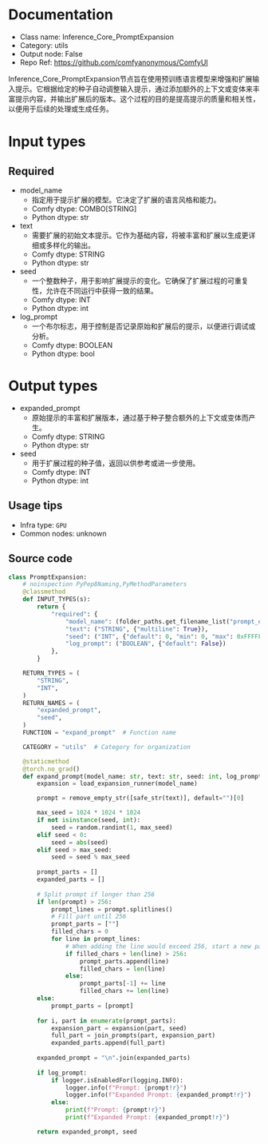 
# Documentation
- Class name: Inference_Core_PromptExpansion
- Category: utils
- Output node: False
- Repo Ref: https://github.com/comfyanonymous/ComfyUI

Inference_Core_PromptExpansion节点旨在使用预训练语言模型来增强和扩展输入提示。它根据给定的种子自动调整输入提示，通过添加额外的上下文或变体来丰富提示内容，并输出扩展后的版本。这个过程的目的是提高提示的质量和相关性，以便用于后续的处理或生成任务。

# Input types
## Required
- model_name
    - 指定用于提示扩展的模型。它决定了扩展的语言风格和能力。
    - Comfy dtype: COMBO[STRING]
    - Python dtype: str
- text
    - 需要扩展的初始文本提示。它作为基础内容，将被丰富和扩展以生成更详细或多样化的输出。
    - Comfy dtype: STRING
    - Python dtype: str
- seed
    - 一个整数种子，用于影响扩展提示的变化。它确保了扩展过程的可重复性，允许在不同运行中获得一致的结果。
    - Comfy dtype: INT
    - Python dtype: int
- log_prompt
    - 一个布尔标志，用于控制是否记录原始和扩展后的提示，以便进行调试或分析。
    - Comfy dtype: BOOLEAN
    - Python dtype: bool

# Output types
- expanded_prompt
    - 原始提示的丰富和扩展版本，通过基于种子整合额外的上下文或变体而产生。
    - Comfy dtype: STRING
    - Python dtype: str
- seed
    - 用于扩展过程的种子值，返回以供参考或进一步使用。
    - Comfy dtype: INT
    - Python dtype: int


## Usage tips
- Infra type: `GPU`
- Common nodes: unknown


## Source code
```python
class PromptExpansion:
    # noinspection PyPep8Naming,PyMethodParameters
    @classmethod
    def INPUT_TYPES(s):
        return {
            "required": {
                "model_name": (folder_paths.get_filename_list("prompt_expansion"),),
                "text": ("STRING", {"multiline": True}),
                "seed": ("INT", {"default": 0, "min": 0, "max": 0xFFFFFFFF}),
                "log_prompt": ("BOOLEAN", {"default": False})
            },
        }

    RETURN_TYPES = (
        "STRING",
        "INT",
    )
    RETURN_NAMES = (
        "expanded_prompt",
        "seed",
    )
    FUNCTION = "expand_prompt"  # Function name

    CATEGORY = "utils"  # Category for organization

    @staticmethod
    @torch.no_grad()
    def expand_prompt(model_name: str, text: str, seed: int, log_prompt: bool):
        expansion = load_expansion_runner(model_name)

        prompt = remove_empty_str([safe_str(text)], default="")[0]

        max_seed = 1024 * 1024 * 1024
        if not isinstance(seed, int):
            seed = random.randint(1, max_seed)
        elif seed < 0:
            seed = abs(seed)
        elif seed > max_seed:
            seed = seed % max_seed
            
        prompt_parts = []
        expanded_parts = []
            
        # Split prompt if longer than 256
        if len(prompt) > 256:
            prompt_lines = prompt.splitlines()
            # Fill part until 256
            prompt_parts = [""]
            filled_chars = 0
            for line in prompt_lines:
                # When adding the line would exceed 256, start a new part
                if filled_chars + len(line) > 256:
                    prompt_parts.append(line)
                    filled_chars = len(line)
                else:
                    prompt_parts[-1] += line
                    filled_chars += len(line)
        else:
            prompt_parts = [prompt]
        
        for i, part in enumerate(prompt_parts):
            expansion_part = expansion(part, seed)
            full_part = join_prompts(part, expansion_part)
            expanded_parts.append(full_part)
            
        expanded_prompt = "\n".join(expanded_parts)
            
        if log_prompt:
            if logger.isEnabledFor(logging.INFO):
                logger.info(f"Prompt: {prompt!r}")
                logger.info(f"Expanded Prompt: {expanded_prompt!r}")
            else:
                print(f"Prompt: {prompt!r}")
                print(f"Expanded Prompt: {expanded_prompt!r}")

        return expanded_prompt, seed

```
